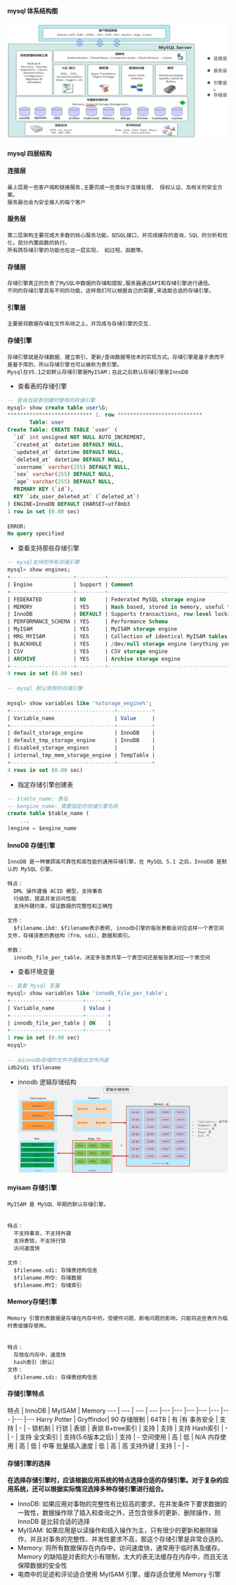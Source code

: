 #### mysql 体系结构图

![image](../mysql.png)

#### mysql 四层结构

#### 连接层
```text
最上层是一些客户端和链接服务,主要完成一些类似于连接处理、 授权认证、及相关的安全方案。
服务器也会为安全接入的每个客户
```

#### 服务层
```text
第二层架构主要完成大多数的核心服务功能，如SQL接口，并完成缓存的查询，SQL 的分析和优化，部分内置函数的执行。
所有跨存储引擎的功能也在这一层实现， 如过程、函数等。
```

#### 存储层
```text
存储引擎真正的负责了MySQL中数据的存储和提取,服务器通过API和存储引擎进行通信。
不同的存储引擎具有不同的功能，这样我们可以根据自己的需要,来选取合适的存储引擎。
```

#### 引擎层
```text
主要是将数据存储在文件系统之上，并完成与存储引擎的交互.
```

#### 存储引擎
```text
存储引擎就是存储数据、建立索引、更新/查询数据等技术的实现方式。存储引擎是基于表而不是基于库的，所以存储引擎也可以被称为表引擎。
Mysql在V5.1之前默认存储引擎是MyISAM；在此之后默认存储引擎是InnoDB
```

- 查看表的存储引擎

```sql
-- 查询当前表创建时使用的存储引擎
mysql> show create table user\G;
*************************** 1. row ***************************
       Table: user
Create Table: CREATE TABLE `user` (
  `id` int unsigned NOT NULL AUTO_INCREMENT,
  `created_at` datetime DEFAULT NULL,
  `updated_at` datetime DEFAULT NULL,
  `deleted_at` datetime DEFAULT NULL,
  `username` varchar(255) DEFAULT NULL,
  `sex` varchar(255) DEFAULT NULL,
  `age` varchar(255) DEFAULT NULL,
  PRIMARY KEY (`id`),
  KEY `idx_user_deleted_at` (`deleted_at`)
) ENGINE=InnoDB DEFAULT CHARSET=utf8mb3
1 row in set (0.00 sec)

ERROR: 
No query specified
```

- 查看支持那些存储引擎
```sql
-- mysql支持的所有存储引擎
mysql> show engines;
+--------------------+---------+----------------------------------------------------------------+--------------+------+------------+
| Engine             | Support | Comment                                                        | Transactions | XA   | Savepoints |
+--------------------+---------+----------------------------------------------------------------+--------------+------+------------+
| FEDERATED          | NO      | Federated MySQL storage engine                                 | NULL         | NULL | NULL       |
| MEMORY             | YES     | Hash based, stored in memory, useful for temporary tables      | NO           | NO   | NO         |
| InnoDB             | DEFAULT | Supports transactions, row-level locking, and foreign keys     | YES          | YES  | YES        |
| PERFORMANCE_SCHEMA | YES     | Performance Schema                                             | NO           | NO   | NO         |
| MyISAM             | YES     | MyISAM storage engine                                          | NO           | NO   | NO         |
| MRG_MYISAM         | YES     | Collection of identical MyISAM tables                          | NO           | NO   | NO         |
| BLACKHOLE          | YES     | /dev/null storage engine (anything you write to it disappears) | NO           | NO   | NO         |
| CSV                | YES     | CSV storage engine                                             | NO           | NO   | NO         |
| ARCHIVE            | YES     | Archive storage engine                                         | NO           | NO   | NO         |
+--------------------+---------+----------------------------------------------------------------+--------------+------+------------+
9 rows in set (0.00 sec)

-- mysql 默认使用的存储引擎

mysql> show variables like '%storage_engine%';
+---------------------------------+-----------+
| Variable_name                   | Value     |
+---------------------------------+-----------+
| default_storage_engine          | InnoDB    |
| default_tmp_storage_engine      | InnoDB    |
| disabled_storage_engines        |           |
| internal_tmp_mem_storage_engine | TempTable |
+---------------------------------+-----------+
4 rows in set (0.00 sec)

```

- 指定存储引擎创建表
```sql
-- $table_name: 表名
-- $engine_name: 需要指定的存储引擎名称
create table $table_name (
    ...
)engine = $engine_name

```

#### InnoDB 存储引擎
```text
InnoDB 是一种兼顾高可靠性和高性能的通用存储引擎，在 MySQL 5.1 之后，InnoDB 是默认的 MySQL 引擎。

特点：
  DML 操作遵循 ACID 模型，支持事务
  行级锁，提高并发访问性能
  支持外键约束，保证数据的完整性和正确性

文件：
  $filename.ibd: $filename表示表明, innodb引擎的每张表都会对应这样一个表空间文件，存储该表的表结构（frm、sdi）、数据和索引。

参数：
  innodb_file_per_table，决定多张表共享一个表空间还是每张表对应一个表空间
```

- 查看环境变量
```sql
-- 查看 Mysql 变量
mysql> show variables like 'innodb_file_per_table';
+-----------------------+-------+
| Variable_name         | Value |
+-----------------------+-------+
| innodb_file_per_table | ON    |
+-----------------------+-------+
1 row in set (0.00 sec)
msyql> 

-- 从innodb存储的文件中提取出文件内容
idb2sdi $filename

```
- innodb 逻辑存储结构
![image](../innodb.png)

#### myisam 存储引擎
```text
MyISAM 是 MySQL 早期的默认存储引擎。


特点：
  不支持事务，不支持外键
  支持表锁，不支持行锁
  访问速度快

文件：
  $filename.sdi: 存储表结构信息
  $filename.MYD: 存储数据
  $filename.MYI: 存储索引
```


#### Memory存储引擎

```text
Memory 引擎的表数据是存储在内存中的，受硬件问题、断电问题的影响，只能将这些表作为临时表或缓存使用。


特点：
  存放在内存中，速度快
  hash索引（默认）
文件：
  $filename.sdi: 存储表结构信息
```

#### 存储引擎特点
特点 | InnoDB | MyISAM | Memory
--- | --- | --- | --- |--- |--- |--- |--- |--- |--- |--- |---
Harry Potter | Gryffindor| 90
存储限制 | 64TB |	有 |有
事务安全 | 支持 |	-	| -
锁机制 | 行锁	| 表锁 | 表锁
B+tree索引 | 支持 | 支持 | 支持
Hash索引 | - | - | 支持
全文索引 | 支持(5.6版本之后) | 支持 |	-
空间使用 | 高 | 低 | N/A
内存使用 | 高 | 低 | 中等
批量插入速度 | 低 | 高 | 高
支持外键 | 支持 | - | -


#### 存储引擎的选择

**在选择存储引擎时，应该根据应用系统的特点选择合适的存储引擎。对于复杂的应用系统，还可以根据实际情况选择多种存储引擎进行组合。**

- InnoDB: 如果应用对事物的完整性有比较高的要求，在并发条件下要求数据的一致性，数据操作除了插入和查询之外，还包含很多的更新、删除操作，则 InnoDB 是比较合适的选择
- MyISAM: 如果应用是以读操作和插入操作为主，只有很少的更新和删除操作，并且对事务的完整性、并发性要求不高，那这个存储引擎是非常合适的。
- Memory: 将所有数据保存在内存中，访问速度快，通常用于临时表及缓存。Memory 的缺陷是对表的大小有限制，太大的表无法缓存在内存中，而且无法保障数据的安全性
- 电商中的足迹和评论适合使用 MyISAM 引擎，缓存适合使用 Memory 引擎